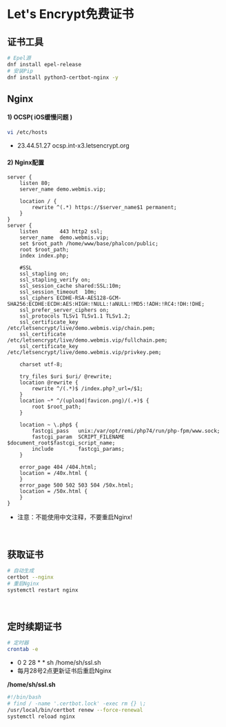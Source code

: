 # Let's Encrypt免费证书

## 证书工具
```bash
# Epel源
dnf install epel-release
# 安装Pip
dnf install python3-certbot-nginx -y
```

## Nginx
#### 1) OCSP( iOS缓慢问题 )
```bash
vi /etc/hosts
```
- 23.44.51.27 ocsp.int-x3.letsencrypt.org

#### 2) Nginx配置
```nginx
server {
    listen 80;
    server_name demo.webmis.vip;

    location / {
        rewrite ^(.*) https://$server_name$1 permanent;
    }
}
server {
    listen       443 http2 ssl;
    server_name  demo.webmis.vip;
    set $root_path /home/www/base/phalcon/public;
    root $root_path;
    index index.php;

    #SSL
    ssl_stapling on;
    ssl_stapling_verify on;
    ssl_session_cache shared:SSL:10m;
    ssl_session_timeout  10m;
    ssl_ciphers ECDHE-RSA-AES128-GCM-SHA256:ECDHE:ECDH:AES:HIGH:!NULL:!aNULL:!MD5:!ADH:!RC4:!DH:!DHE;
    ssl_prefer_server_ciphers on;
    ssl_protocols TLSv1 TLSv1.1 TLSv1.2;
    ssl_certificate_key /etc/letsencrypt/live/demo.webmis.vip/chain.pem;
    ssl_certificate /etc/letsencrypt/live/demo.webmis.vip/fullchain.pem;
    ssl_certificate_key /etc/letsencrypt/live/demo.webmis.vip/privkey.pem;

    charset utf-8;

    try_files $uri $uri/ @rewrite;
    location @rewrite {
        rewrite ^/(.*)$ /index.php?_url=/$1;
    }
    location ~* ^/(upload|favicon.png)/(.+)$ {
        root $root_path;
    }

    location ~ \.php$ {
        fastcgi_pass   unix:/var/opt/remi/php74/run/php-fpm/www.sock;
        fastcgi_param  SCRIPT_FILENAME  $document_root$fastcgi_script_name;
        include        fastcgi_params;
    }

    error_page 404 /404.html;
    location = /40x.html {
    }
    error_page 500 502 503 504 /50x.html;
    location = /50x.html {
    }
}
```
- 注意：不能使用中文注释，不要重启Nginx!

<br/>

## 获取证书
``` bash
# 自动生成
certbot --nginx
# 重启Nginx
systemctl restart nginx
```
<br/>

## 定时续期证书
``` bash
# 定时器
crontab -e
```
- 0 2 28 * * sh /home/sh/ssl.sh
- 每月28号2点更新证书后重启Nginx

**/home/sh/ssl.sh**
``` bash
#!/bin/bash
# find / -name '.certbot.lock' -exec rm {} \;
/usr/local/bin/certbot renew --force-renewal
systemctl reload nginx
```

<br/><br/>